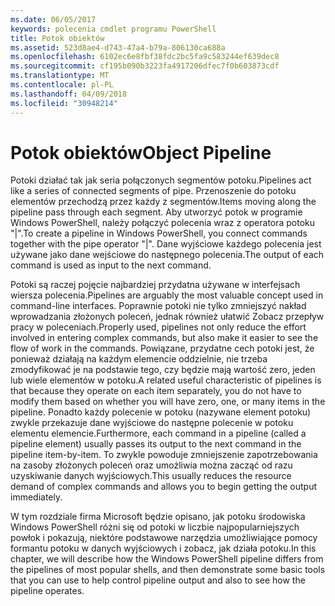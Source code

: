 ```yaml
---
ms.date: 06/05/2017
keywords: polecenia cmdlet programu PowerShell
title: Potok obiektów
ms.assetid: 523d8ae4-d743-47a4-b79a-806130ca688a
ms.openlocfilehash: 6102ec6e8fbf38fdc2bc5fa9c583244ef639dec8
ms.sourcegitcommit: cf195b090b3223fa4917206dfec7f0b603873cdf
ms.translationtype: MT
ms.contentlocale: pl-PL
ms.lasthandoff: 04/09/2018
ms.locfileid: "30948214"
---
```

# <a name="object-pipeline"></a><span data-ttu-id="a69d5-103">Potok obiektów</span><span class="sxs-lookup"><span data-stu-id="a69d5-103">Object Pipeline</span></span>
<span data-ttu-id="a69d5-104">Potoki działać tak jak seria połączonych segmentów potoku.</span><span class="sxs-lookup"><span data-stu-id="a69d5-104">Pipelines act like a series of connected segments of pipe.</span></span> <span data-ttu-id="a69d5-105">Przenoszenie do potoku elementów przechodzą przez każdy z segmentów.</span><span class="sxs-lookup"><span data-stu-id="a69d5-105">Items moving along the pipeline pass through each segment.</span></span> <span data-ttu-id="a69d5-106">Aby utworzyć potok w programie Windows PowerShell, należy połączyć polecenia wraz z operatora potoku "|".</span><span class="sxs-lookup"><span data-stu-id="a69d5-106">To create a pipeline in Windows PowerShell, you connect commands together with the pipe operator "|".</span></span> <span data-ttu-id="a69d5-107">Dane wyjściowe każdego polecenia jest używane jako dane wejściowe do następnego polecenia.</span><span class="sxs-lookup"><span data-stu-id="a69d5-107">The output of each command is used as input to the next command.</span></span>

<span data-ttu-id="a69d5-108">Potoki są raczej pojęcie najbardziej przydatna używane w interfejsach wiersza polecenia.</span><span class="sxs-lookup"><span data-stu-id="a69d5-108">Pipelines are arguably the most valuable concept used in command-line interfaces.</span></span> <span data-ttu-id="a69d5-109">Poprawnie potoki nie tylko zmniejszyć nakład wprowadzania złożonych poleceń, jednak również ułatwić Zobacz przepływ pracy w poleceniach.</span><span class="sxs-lookup"><span data-stu-id="a69d5-109">Properly used, pipelines not only reduce the effort involved in entering complex commands, but also make it easier to see the flow of work in the commands.</span></span> <span data-ttu-id="a69d5-110">Powiązane, przydatne cech potoki jest, że ponieważ działają na każdym elemencie oddzielnie, nie trzeba zmodyfikować je na podstawie tego, czy będzie mają wartość zero, jeden lub wiele elementów w potoku.</span><span class="sxs-lookup"><span data-stu-id="a69d5-110">A related useful characteristic of pipelines is that because they operate on each item separately, you do not have to modify them based on whether you will have zero, one, or many items in the pipeline.</span></span> <span data-ttu-id="a69d5-111">Ponadto każdy polecenie w potoku (nazywane element potoku) zwykle przekazuje dane wyjściowe do następne polecenie w potoku elementu elemencie.</span><span class="sxs-lookup"><span data-stu-id="a69d5-111">Furthermore, each command in a pipeline (called a pipeline element) usually passes its output to the next command in the pipeline item-by-item.</span></span> <span data-ttu-id="a69d5-112">To zwykle powoduje zmniejszenie zapotrzebowania na zasoby złożonych poleceń oraz umożliwia można zacząć od razu uzyskiwanie danych wyjściowych.</span><span class="sxs-lookup"><span data-stu-id="a69d5-112">This usually reduces the resource demand of complex commands and allows you to begin getting the output immediately.</span></span>

<span data-ttu-id="a69d5-113">W tym rozdziale firma Microsoft będzie opisano, jak potoku środowiska Windows PowerShell różni się od potoki w liczbie najpopularniejszych powłok i pokazują, niektóre podstawowe narzędzia umożliwiające pomocy formantu potoku w danych wyjściowych i zobacz, jak działa potoku.</span><span class="sxs-lookup"><span data-stu-id="a69d5-113">In this chapter, we will describe how the Windows PowerShell pipeline differs from the pipelines of most popular shells, and then demonstrate some basic tools that you can use to help control pipeline output and also to see how the pipeline operates.</span></span>